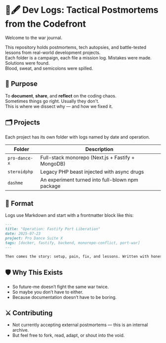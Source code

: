 # 📜🖋️ Dev Logs: Tactical Postmortems from the Codefront

Welcome to the war journal.

This repository holds postmortems, tech autopsies, and battle-tested lessons from real-world development projects.  
Each folder is a campaign, each file a mission log. Mistakes were made. Solutions were found.  
Blood, sweat, and semicolons were spilled.

## 🎯 Purpose

To **document**, **share**, and **reflect** on the coding chaos.  
Sometimes things go right. Usually they don't.  
This is where we dissect why — and how we fixed it.

## 🗂️ Projects

Each project has its own folder with logs named by date and operation.

| Folder        | Description                                       |
| ------------- | ------------------------------------------------- |
| `pro-dance-x` | Full-stack monorepo (Next.js + Fastify + MongoDB) |
| `steroidphp`  | Legacy PHP beast injected with async drugs        |
| `dashme`      | An experiment turned into full-blown npm package  |

## 📜 Format

Logs use Markdown and start with a frontmatter block like this:

```md
---
title: "Operation: Fastify Port Liberation"
date: 2025-07-23
project: Pro Dance Suite X
tags: [docker, fastify, backend, monorepo-conflict, port-war]
---

Then comes the story: setup, pain, fix, and lessons. Written with honesty and a dash of sarcasm.
```

## 🛡️ Why This Exists

- So future-me doesn’t fight the same war twice.
- So maybe you don’t have to either.
- Because documentation doesn’t have to be boring.

## ⚔️ Contributing

- Not currently accepting external postmortems — this is an internal archive.
- But feel free to fork, read, adapt, or shout into the void.
